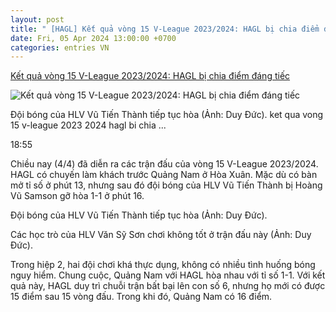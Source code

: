 ```yaml
---
layout: post
title: " [HAGL] Kết quả vòng 15 V-League 2023/2024: HAGL bị chia điểm đáng tiếc"
date: Fri, 05 Apr 2024 13:00:00 +0700
categories: entries VN
---
```

[Kết quả vòng 15 V-League 2023/2024: HAGL bị chia điểm đáng tiếc](https://vov.vn/the-thao/ket-qua-vong-15-v-league-20232024-hagl-bi-chia-diem-dang-tiec-post1086960.vov)

![Kết quả vòng 15 V-League 2023/2024: HAGL bị chia điểm đáng tiếc](https://vov-media.emitech.vn/sites/default/files/styles/og_image/public/2024-04/z5316032085777_376cc0f8139426a720c6a8408536f546.jpg?v=1712360743)

Đội bóng của HLV Vũ Tiến Thành tiếp tục hòa (Ảnh: Duy Đức). ket qua vong 15 v-league 2023 2024 hagl bi chia ...

18:55

Chiều nay (4/4) đã diễn ra các trận đấu của vòng 15 V-League 2023/2024. HAGL có chuyến làm khách trước Quảng Nam ở Hòa Xuân. Mặc dù có bàn mở tỉ số ở phút 13, nhưng sau đó đội bóng của HLV Vũ Tiến Thành bị Hoàng Vũ Samson gỡ hòa 1-1 ở phút 16.

Đội bóng của HLV Vũ Tiến Thành tiếp tục hòa (Ảnh: Duy Đức).

Các học trò của HLV Văn Sỹ Sơn chơi không tốt ở trận đấu này (Ảnh: Duy Đức).

Trong hiệp 2, hai đội chơi khá thực dụng, không có nhiều tình huống bóng nguy hiểm. Chung cuộc, Quảng Nam với HAGL hòa nhau với tỉ số 1-1. Với kết quả này, HAGL duy trì chuỗi trận bất bại lên con số 6, nhưng họ mới có được 15 điểm sau 15 vòng đấu. Trong khi đó, Quảng Nam có 16 điểm.

